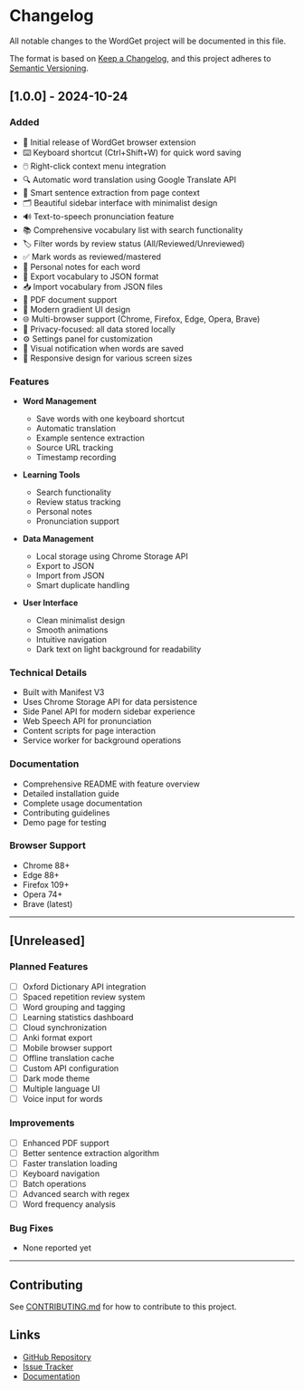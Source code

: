 # Changelog

All notable changes to the WordGet project will be documented in this file.

The format is based on [Keep a Changelog](https://keepachangelog.com/en/1.0.0/),
and this project adheres to [Semantic Versioning](https://semver.org/spec/v2.0.0.html).

## [1.0.0] - 2024-10-24

### Added
- 🎉 Initial release of WordGet browser extension
- ⌨️ Keyboard shortcut (Ctrl+Shift+W) for quick word saving
- 🖱️ Right-click context menu integration
- 🔍 Automatic word translation using Google Translate API
- 📝 Smart sentence extraction from page context
- 🗂️ Beautiful sidebar interface with minimalist design
- 🔊 Text-to-speech pronunciation feature
- 📚 Comprehensive vocabulary list with search functionality
- 🏷️ Filter words by review status (All/Reviewed/Unreviewed)
- ✅ Mark words as reviewed/mastered
- 📒 Personal notes for each word
- 💾 Export vocabulary to JSON format
- 📥 Import vocabulary from JSON files
- 📖 PDF document support
- 🎨 Modern gradient UI design
- 🌐 Multi-browser support (Chrome, Firefox, Edge, Opera, Brave)
- 🔐 Privacy-focused: all data stored locally
- ⚙️ Settings panel for customization
- 🔔 Visual notification when words are saved
- 📱 Responsive design for various screen sizes

### Features
- **Word Management**
  - Save words with one keyboard shortcut
  - Automatic translation
  - Example sentence extraction
  - Source URL tracking
  - Timestamp recording
  
- **Learning Tools**
  - Search functionality
  - Review status tracking
  - Personal notes
  - Pronunciation support
  
- **Data Management**
  - Local storage using Chrome Storage API
  - Export to JSON
  - Import from JSON
  - Smart duplicate handling
  
- **User Interface**
  - Clean minimalist design
  - Smooth animations
  - Intuitive navigation
  - Dark text on light background for readability

### Technical Details
- Built with Manifest V3
- Uses Chrome Storage API for data persistence
- Side Panel API for modern sidebar experience
- Web Speech API for pronunciation
- Content scripts for page interaction
- Service worker for background operations

### Documentation
- Comprehensive README with feature overview
- Detailed installation guide
- Complete usage documentation
- Contributing guidelines
- Demo page for testing

### Browser Support
- Chrome 88+
- Edge 88+
- Firefox 109+
- Opera 74+
- Brave (latest)

---

## [Unreleased]

### Planned Features
- [ ] Oxford Dictionary API integration
- [ ] Spaced repetition review system
- [ ] Word grouping and tagging
- [ ] Learning statistics dashboard
- [ ] Cloud synchronization
- [ ] Anki format export
- [ ] Mobile browser support
- [ ] Offline translation cache
- [ ] Custom API configuration
- [ ] Dark mode theme
- [ ] Multiple language UI
- [ ] Voice input for words

### Improvements
- [ ] Enhanced PDF support
- [ ] Better sentence extraction algorithm
- [ ] Faster translation loading
- [ ] Keyboard navigation
- [ ] Batch operations
- [ ] Advanced search with regex
- [ ] Word frequency analysis

### Bug Fixes
- None reported yet

---

## Contributing

See [CONTRIBUTING.md](CONTRIBUTING.md) for how to contribute to this project.

## Links

- [GitHub Repository](https://github.com/TTAWDTT/WordGet)
- [Issue Tracker](https://github.com/TTAWDTT/WordGet/issues)
- [Documentation](README.md)
